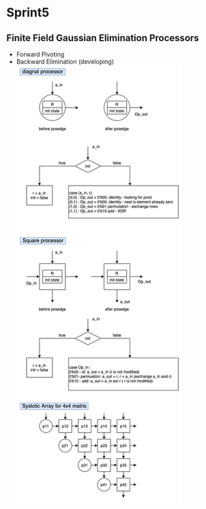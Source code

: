 # Sprint5

## Finite Field Gaussian Elimination Processors

- Forward Pivoting
- Backward Elimination (developing)
![s5-processors](https://github.com/blairtyx/BATS-2/blob/main/Sprint-reports/img/s5-processors.png)

